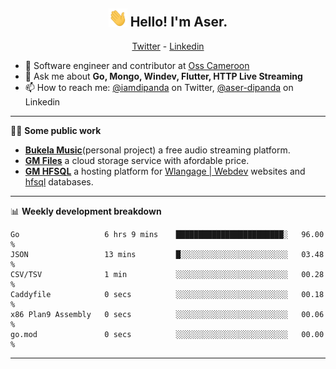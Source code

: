 <h2 align="center"> <img src="https://github.com/gabriel-TheCode/gabriel-TheCode/blob/master/gifs/Hi.gif" width="30px"> Hello! I'm Aser.</h2>
<p align="center">
  <a href="https://twitter.com/iamdipanda">Twitter</a> - 
  <a href="https://www.linkedin.com/in/aser-dipanda/">Linkedin</a>
</p>


- 🔭 Software engineer and contributor at [Oss Cameroon](https://github.com/osscameroon)
- 💬 Ask me about **Go, Mongo, Windev, Flutter, HTTP Live Streaming**
- 📫 How to reach me: [@iamdipanda](https://twitter.com/iamdipanda) on Twitter, [@aser-dipanda](https://www.linkedin.com/in/aser-dipanda/) on Linkedin

-------

👨‍💻 **Some public work**

- **[Bukela Music](https://music.bukela.co)**(personal project) a free audio streaming platform. 
- **[GM Files](https://gamesmania.io)** a cloud storage service with afordable price.
- **[GM HFSQL](https://gamesmania.io)** a hosting platform for [Wlangage | Webdev](https://pcsoft.fr/webdev/index.html) websites and [hfsql](https://pcsoft.fr/accueilpub/hfsql.htm) databases.
-------

📊 **Weekly development breakdown**

<!--START_SECTION:waka-->

```text
Go                   6 hrs 9 mins    ████████████████████████░   96.00 %
JSON                 13 mins         █░░░░░░░░░░░░░░░░░░░░░░░░   03.48 %
CSV/TSV              1 min           ░░░░░░░░░░░░░░░░░░░░░░░░░   00.28 %
Caddyfile            0 secs          ░░░░░░░░░░░░░░░░░░░░░░░░░   00.18 %
x86 Plan9 Assembly   0 secs          ░░░░░░░░░░░░░░░░░░░░░░░░░   00.06 %
go.mod               0 secs          ░░░░░░░░░░░░░░░░░░░░░░░░░   00.00 %
```

<!--END_SECTION:waka-->

-------
